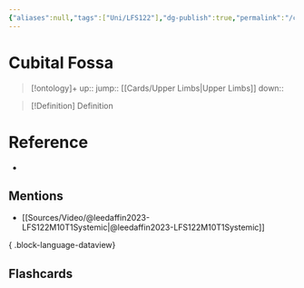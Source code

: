 ```yaml
---
{"aliases":null,"tags":["Uni/LFS122"],"dg-publish":true,"permalink":"/cards/cubital-fossa/","dgPassFrontmatter":true}
---
```


# Cubital Fossa

> [!ontology]+
> up:: 
> jump:: [[Cards/Upper Limbs\|Upper Limbs]]
> down:: 

> [!Definition] Definition
> 

# Reference
- 

## Mentions
- [[Sources/Video/@leedaffin2023-LFS122M10T1Systemic\|@leedaffin2023-LFS122M10T1Systemic]]

{ .block-language-dataview}

## Flashcards
